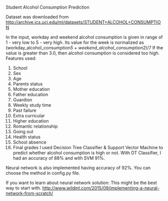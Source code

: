 Student Alcohol Consumption Prediction

Dataset was downloaded from http://archive.ics.uci.edu/ml/datasets/STUDENT+ALCOHOL+CONSUMPTION

In the input, workday and weekend alcohol consumption is given in range of 1 - very low to 5 - very high.
Its value for the week is normalized as (workday_alcohol_consumption*5 + weekend_alcohol_consumption*2)/7
If the value is greater than 3.0, then alcohol consumption is considered too high.
Features used:
1. School
2. Sex
3. Age
4. Parents status
5. Mother education
6. Father education
7. Guardion
8. Weekly study time
9. Past failure
10. Extra curricular
11. Higher education
12. Romantic relationship
13. Going out
14. Health status
15. School absence
16. Final grades
I used Decision Tree Classifier & Support Vector Machine to predict whether alcohol consumption is high or not.
With DT Classifier, I had an accuracy of 88% and with SVM 91%.

Neural network is also implemented having accuracy of 92%.
You can choose the method in config.py file.


If you want to learn about neural network solution: This might be the best way to start with.
http://www.wildml.com/2015/09/implementing-a-neural-network-from-scratch/